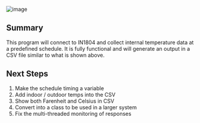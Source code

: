 ![image](https://github.com/user-attachments/assets/389f06e8-ed29-4cb8-9a74-ebdbf8a08bf9)

##  Summary
This program will connect to IN1804 and collect internal temperature data at a predefined schedule.  It is fully functional and will generate an output in a CSV file similar to what is shown above.

## Next Steps
1. Make the schedule timing a variable
2. Add indoor / outdoor temps into the CSV
3. Show both Farenheit and Celsius in CSV
4. Convert into a class to be used in a larger system
5. Fix the multi-threaded monitoring of responses
